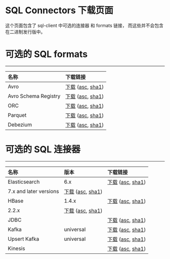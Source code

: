 # SQL Connectors 下载页面

这个页面包含了 sql-client 中可选的连接器 和 formats 链接， 而这些并不会包含在二进制发行版中。

# 可选的 SQL formats

------

| 名称                 | 下载链接                                                     |
| :------------------- | :----------------------------------------------------------- |
| Avro                 | [下载](https://repo.maven.apache.org/maven2/org/apache/flink/flink-sql-avro/1.12.0/flink-sql-avro-1.12.0.jar) ([asc](https://repo.maven.apache.org/maven2/org/apache/flink/flink-sql-avro/1.12.0/flink-sql-avro-1.12.0.jar.asc), [sha1](https://repo.maven.apache.org/maven2/org/apache/flink/flink-sql-avro/1.12.0/flink-sql-avro-1.12.0.jar.sha1)) |
| Avro Schema Registry | [下载](https://repo.maven.apache.org/maven2/org/apache/flink/flink-sql-avro-confluent-registry/1.12.0/flink-sql-avro-confluent-registry-1.12.0.jar) ([asc](https://repo.maven.apache.org/maven2/org/apache/flink/flink-sql-avro-confluent-registry/1.12.0/flink-sql-avro-confluent-registry-1.12.0.jar.asc), [sha1](https://repo.maven.apache.org/maven2/org/apache/flink/flink-sql-avro-confluent-registry/1.12.0/flink-sql-avro-confluent-registry-1.12.0.jar.sha1)) |
| ORC                  | [下载](https://repo.maven.apache.org/maven2/org/apache/flink/flink-sql-orc_2.11/1.12.0/flink-sql-orc_2.11-1.12.0.jar) ([asc](https://repo.maven.apache.org/maven2/org/apache/flink/flink-sql-orc_2.11/1.12.0/flink-sql-orc_2.11-1.12.0.jar.asc), [sha1](https://repo.maven.apache.org/maven2/org/apache/flink/flink-sql-orc_2.11/1.12.0/flink-sql-orc_2.11-1.12.0.jar.sha1)) |
| Parquet              | [下载](https://repo.maven.apache.org/maven2/org/apache/flink/flink-sql-parquet_2.11/1.12.0/flink-sql-parquet_2.11-1.12.0.jar) ([asc](https://repo.maven.apache.org/maven2/org/apache/flink/flink-sql-parquet_2.11/1.12.0/flink-sql-parquet_2.11-1.12.0.jar.asc), [sha1](https://repo.maven.apache.org/maven2/org/apache/flink/flink-sql-parquet_2.11/1.12.0/flink-sql-parquet_2.11-1.12.0.jar.sha1)) |
| Debezium             | [下载](https://repo.maven.apache.org/maven2/org/apache/flink/flink-sql-avro-confluent-registry/1.12.0/flink-sql-avro-confluent-registry-1.12.0.jar) ([asc](https://repo.maven.apache.org/maven2/org/apache/flink/flink-sql-avro-confluent-registry/1.12.0/flink-sql-avro-confluent-registry-1.12.0.jar.asc), [sha1](https://repo.maven.apache.org/maven2/org/apache/flink/flink-sql-avro-confluent-registry/1.12.0/flink-sql-avro-confluent-registry-1.12.0.jar.sha1)) |

# 可选的 SQL 连接器

------

| 名称                   | 版本                                                         | 下载链接                                                     |
| :--------------------- | :----------------------------------------------------------- | :----------------------------------------------------------- |
| Elasticsearch          | 6.x                                                          | [下载](https://repo.maven.apache.org/maven2/org/apache/flink/flink-sql-connector-elasticsearch6_2.11/1.12.0/flink-sql-connector-elasticsearch6_2.11-1.12.0.jar) ([asc](https://repo.maven.apache.org/maven2/org/apache/flink/flink-sql-connector-elasticsearch6_2.11/1.12.0/flink-sql-connector-elasticsearch6_2.11-1.12.0.jar.asc), [sha1](https://repo.maven.apache.org/maven2/org/apache/flink/flink-sql-connector-elasticsearch6_2.11/1.12.0/flink-sql-connector-elasticsearch6_2.11-1.12.0.jar.sha1)) |
| 7.x and later versions | [下载](https://repo.maven.apache.org/maven2/org/apache/flink/flink-sql-connector-elasticsearch7_2.11/1.12.0/flink-sql-connector-elasticsearch7_2.11-1.12.0.jar) ([asc](https://repo.maven.apache.org/maven2/org/apache/flink/flink-sql-connector-elasticsearch7_2.11/1.12.0/flink-sql-connector-elasticsearch7_2.11-1.12.0.jar.asc), [sha1](https://repo.maven.apache.org/maven2/org/apache/flink/flink-sql-connector-elasticsearch7_2.11/1.12.0/flink-sql-connector-elasticsearch7_2.11-1.12.0.jar.sha1)) |                                                              |
| HBase                  | 1.4.x                                                        | [下载](https://repo.maven.apache.org/maven2/org/apache/flink/flink-sql-connector-hbase-1.4_2.11/1.12.0/flink-sql-connector-hbase-1.4_2.11-1.12.0.jar) ([asc](https://repo.maven.apache.org/maven2/org/apache/flink/flink-sql-connector-hbase-1.4_2.11/1.12.0/flink-sql-connector-hbase-1.4_2.11-1.12.0.jar.asc), [sha1](https://repo.maven.apache.org/maven2/org/apache/flink/flink-sql-connector-hbase-1.4_2.11/1.12.0/flink-sql-connector-hbase-1.4_2.11-1.12.0.jar.sha1)) |
| 2.2.x                  | [下载](https://repo.maven.apache.org/maven2/org/apache/flink/flink-sql-connector-hbase-2.2_2.11/1.12.0/flink-sql-connector-hbase-2.2_2.11-1.12.0.jar) ([asc](https://repo.maven.apache.org/maven2/org/apache/flink/flink-sql-connector-hbase-2.2_2.11/1.12.0/flink-sql-connector-hbase-2.2_2.11-1.12.0.jar.asc), [sha1](https://repo.maven.apache.org/maven2/org/apache/flink/flink-sql-connector-hbase-2.2_2.11/1.12.0/flink-sql-connector-hbase-2.2_2.11-1.12.0.jar.sha1)) |                                                              |
| JDBC                   |                                                              | [下载](https://repo.maven.apache.org/maven2/org/apache/flink/flink-connector-jdbc_2.11/1.12.0/flink-connector-jdbc_2.11-1.12.0.jar) ([asc](https://repo.maven.apache.org/maven2/org/apache/flink/flink-connector-jdbc_2.11/1.12.0/flink-connector-jdbc_2.11-1.12.0.jar.asc), [sha1](https://repo.maven.apache.org/maven2/org/apache/flink/flink-connector-jdbc_2.11/1.12.0/flink-connector-jdbc_2.11-1.12.0.jar.sha1)) |
| Kafka                  | universal                                                    | [下载](https://repo.maven.apache.org/maven2/org/apache/flink/flink-sql-connector-kafka_2.11/1.12.0/flink-sql-connector-kafka_2.11-1.12.0.jar) ([asc](https://repo.maven.apache.org/maven2/org/apache/flink/flink-sql-connector-kafka_2.11/1.12.0/flink-sql-connector-kafka_2.11-1.12.0.jar.asc), [sha1](https://repo.maven.apache.org/maven2/org/apache/flink/flink-sql-connector-kafka_2.11/1.12.0/flink-sql-connector-kafka_2.11-1.12.0.jar.sha1)) |
| Upsert Kafka           | universal                                                    | [下载](https://repo.maven.apache.org/maven2/org/apache/flink/flink-sql-connector-kafka_2.11/1.12.0/flink-sql-connector-kafka_2.11-1.12.0.jar) ([asc](https://repo.maven.apache.org/maven2/org/apache/flink/flink-sql-connector-kafka_2.11/1.12.0/flink-sql-connector-kafka_2.11-1.12.0.jar.asc), [sha1](https://repo.maven.apache.org/maven2/org/apache/flink/flink-sql-connector-kafka_2.11/1.12.0/flink-sql-connector-kafka_2.11-1.12.0.jar.sha1)) |
| Kinesis                |                                                              | [下载](https://repo.maven.apache.org/maven2/org/apache/flink/flink-sql-connector-kinesis_2.11/1.12.0/flink-sql-connector-kinesis_2.11-1.12.0.jar) ([asc](https://repo.maven.apache.org/maven2/org/apache/flink/flink-sql-connector-kinesis_2.11/1.12.0/flink-sql-connector-kinesis_2.11-1.12.0.jar.asc), [sha1](https://repo.maven.apache.org/maven2/org/apache/flink/flink-sql-connector-kinesis_2.11/1.12.0/flink-sql-connector-kinesis_2.11-1.12.0.jar.sha1)) |